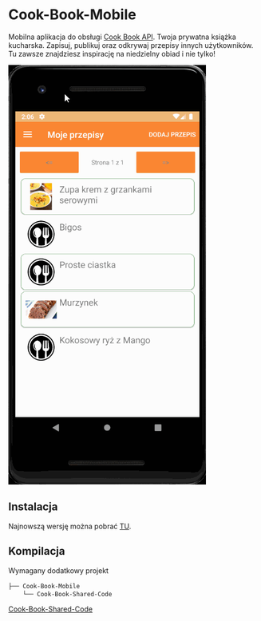 # Cook-Book-Mobile

Mobilna aplikacja do obsługi [Cook Book API](https://github.com/owik100/Cook-Book-API/). Twoja prywatna książka kucharska. 
Zapisuj, publikuj oraz odkrywaj przepisy innych użytkowników. Tu zawsze znajdziesz inspirację na niedzielny obiad i nie tylko!

![Gif example](https://raw.githubusercontent.com/owik100/Portfolio/gh-pages/images/Projects/Cook%20Book%20Client%20Mobile/Cook%20book%20client%20mobile2.gif)

## Instalacja

Najnowszą wersję można pobrać [TU](https://github.com/owik100/Cook-Book-Mobile/releases).

## Kompilacja

Wymagany dodatkowy projekt
```
├── Cook-Book-Mobile  
    └── Cook-Book-Shared-Code 
```
[Cook-Book-Shared-Code](https://github.com/owik100/Cook-Book-Shared-Code/)

